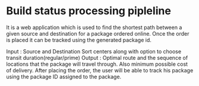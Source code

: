 # Build status processing pipleline
   
  It is a web application which is used to find the shortest path between a given source and destination for a package ordered online.
  Once the order is placed it can be tracked using the generated package id.
  
  Input : Source and Destination Sort centers along with option to choose transit duration(regular/prime)
  Output : Optimal route and the sequence of locations that the package will travel through. Also minimum possible cost of delivery.
           After placing the order, the user will be able to track his package using the package ID assigned to the package.
